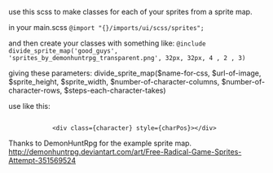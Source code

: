 use this scss to make classes for each of your sprites from a sprite map.

in your main.scss   `@import "{}/imports/ui/scss/sprites";`

and then create your classes with something like:
`@include divide_sprite_map('good_guys', 'sprites_by_demonhuntrpg_transparent.png', 32px, 32px, 4 , 2 , 3)`

giving these parameters: divide_sprite_map($name-for-css, $url-of-image,  $sprite_height, $sprite_width, $number-of-character-columns, $number-of-character-rows, $steps-each-character-takes)



use like this:

```    let character = "good_guys-"+charIDcol+"-"+charIDrow+"-"+ U/D/L/R +"-"+ this.state.walkpos;

            <div class={character} style={charPos}></div>
```


Thanks to DemonHuntRpg for the example sprite map.
http://demonhuntrpg.deviantart.com/art/Free-Radical-Game-Sprites-Attempt-351569524
